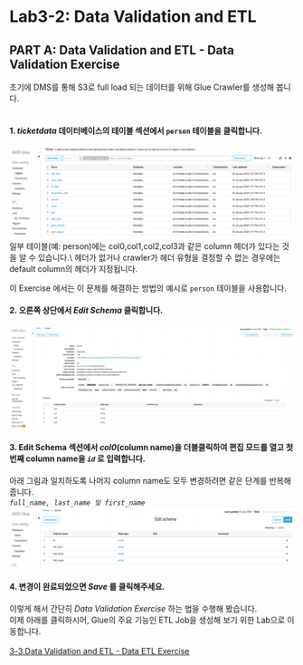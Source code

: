 # Lab3-2: Data Validation and ETL

## PART A: Data Validation and ETL - Data Validation Exercise<br>
초기에 DMS를 통해 S3로 full load 되는 데이터를 위해 Glue Crawler를 생성해 봅니다.<br><br>
#### 1. *ticketdata* 데이터베이스의 테이블 섹션에서 `person` 테이블을 클릭합니다.
![3-2-1](../images/glue/dve-1.png)\
일부 테이블(예: person)에는 col0,col1,col2,col3과 같은 column 헤더가 있다는 것을 알 수 있습니다.\ 
헤더가 없거나 crawler가 헤더 유형을 결정할 수 없는 경우에는 default column의 헤더가 지정됩니다.

이 Exercise 에서는 이 문제를 해결하는 방법의 예시로 `person` 테이블을 사용합니다.

#### 2. 오른쪽 상단에서 *Edit Schema* 클릭합니다.
![3-2-2](../images/glue/dve-2.png)

#### 3. Edit Schema 섹션에서 *col0*(column name)을 더블클릭하여 편집 모드를 열고 첫번째 column name을 *`id`* 로 입력합니다.
아래 그림과 일치하도록 나머지 column name도 모두 변경하려면 같은 단계를 반복해 줍니다.\
*`full_name, last_name 및 first_name`*
![3-2-2](../images/glue/dve-3.png)

#### 4. 변경이 완료되었으면 *Save* 를 클릭해주세요.

이렇게 해서 간단히 *Data Validation Exercise* 하는 법을 수행해 봤습니다.<br>
이제 아래를 클릭하시어, Glue의 주요 기능인 ETL Job을 생성해 보기 위한 Lab으로 이동합니다.<br><br>
[3-3.Data Validation and ETL - Data ETL Exercise](../detail/3-3.DataETLExercise.md)

